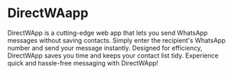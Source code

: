 # DirectWAapp
DirectWApp is a cutting-edge web app that lets you send WhatsApp messages without saving contacts. Simply enter the recipient's WhatsApp number and send your message instantly. Designed for efficiency, DirectWApp saves you time and keeps your contact list tidy. Experience quick and hassle-free messaging with DirectWApp!
